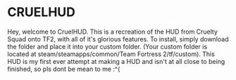 # CRUELHUD
Hey, welcome to CruelHUD.
This is a recreation of the HUD from Cruelty Squad onto TF2, with all of it's glorious features.
To install, simply download the folder and place it into your custom folder. (Your custom folder is located at steam/steamapps/common/Team Fortress 2/tf/custom).
This HUD is my first ever attempt at making a HUD and isn't at all close to being finished, so pls dont be mean to me :^(
